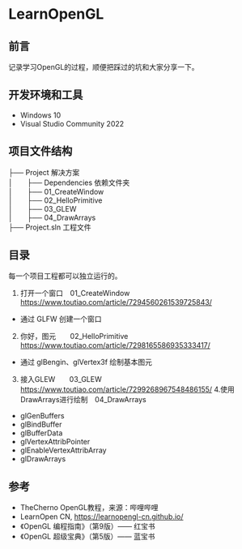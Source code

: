 # LearnOpenGL

## 前言
记录学习OpenGL的过程，顺便把踩过的坑和大家分享一下。

## 开发环境和工具
- Windows 10
- Visual Studio Community 2022

## 项目文件结构
├── Project	解决方案<br>
│&ensp;&ensp;&ensp;&ensp;├── Dependencies 依赖文件夹<br>
│&ensp;&ensp;&ensp;&ensp;├── 01_CreateWindow<br>
│&ensp;&ensp;&ensp;&ensp;├── 02_HelloPrimitive<br>
│&ensp;&ensp;&ensp;&ensp;├── 03_GLEW<br>
│&ensp;&ensp;&ensp;&ensp;├── 04_DrawArrays<br>
├── Project.sln 工程文件<br>

## 目录
每一个项目工程都可以独立运行的。
1. 打开一个窗口&emsp;01_CreateWindow&emsp;https://www.toutiao.com/article/7294560261539725843/
- 通过 GLFW 创建一个窗口
2. 你好，图元&emsp;&emsp;02_HelloPrimitive&emsp;https://www.toutiao.com/article/7298165586935333417/
- 通过 glBengin、glVertex3f 绘制基本图元
3. 接入GLEW&emsp;&emsp;03_GLEW&emsp;&emsp;&emsp;&emsp;&emsp;https://www.toutiao.com/article/7299268967548486155/
4.使用DrawArrays进行绘制&emsp;04_DrawArrays&emsp;
- glGenBuffers
- glBindBuffer
- glBufferData
- glVertexAttribPointer
- glEnableVertexAttribArray
- glDrawArrays

## 参考
- TheCherno OpenGL教程，来源：哔哩哔哩
- LearnOpen CN, https://learnopengl-cn.github.io/
- 《OpenGL 编程指南》（第9版）—— 红宝书
- 《OpenGL 超级宝典》（第5版）—— 蓝宝书